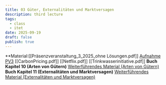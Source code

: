 ```yaml
---
title: 03 Güter, Externalitäten und Marktversagen
description: third lecture
tags:
  - class
  - itet
date: 2025-09-19
draft: false
publish: true
---
```

**Material:[[Präsenzveranstaltung_3_2025_ohne Lösungen.pdf]]
[Aufnahme PV3](https://moodle-app2.let.ethz.ch/mod/kalvidres/view.php?id=1232678)
[[CarbonPricing.pdf]]
[[Netflix.pdf]]
[[Trinkwasserinitiative.pdf]]
**Buch Kapitel 10 (Arten von Gütern)**
[Weiterführendes Material (Arten von Gütern)](https://moodle-app2.let.ethz.ch/mod/page/view.php?id=1232684)
**Buch Kapitel 11 (Externalitäten und Marktversagen)**
[Weiterführendes Material (Externalitäten und Marktversagen)](https://moodle-app2.let.ethz.ch/mod/page/view.php?id=1232689)


